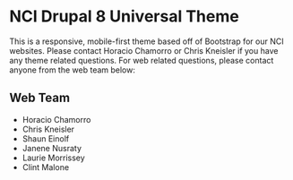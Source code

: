 # NCI Drupal 8 Universal Theme

This is a responsive, mobile-first theme based off of Bootstrap for our NCI websites. Please contact Horacio Chamorro or Chris Kneisler if you have any theme related questions. For web related questions, please contact anyone from the web team below:

## Web Team

- Horacio Chamorro
- Chris Kneisler
- Shaun Einolf
- Janene Nusraty
- Laurie Morrissey
- Clint Malone
